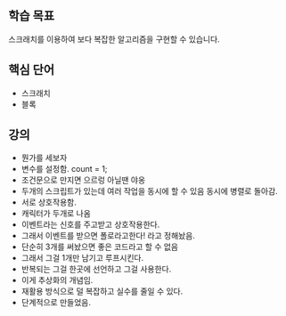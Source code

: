 ## 학습 목표

스크래치를 이용하여 보다 복잡한 알고리즘을 구현할 수 있습니다.

## 핵심 단어

- 스크래치
- 블록

## 강의

- 뭔가를 세보자
- 변수를 설정함. count = 1;
- 조건문으로 만지면 으르렁 아닐땐 야옹
- 두개의 스크립트가 있는데 여러 작업을 동시에 할 수 있음 동시에 병렬로 돌아감.
- 서로 상호작용함.
- 캐릭터가 두개로 나옴
- 이벤트라는 신호를 주고받고 상호작용한다.
- 그래서 이벤트를 받으면 폴로라고한다! 라고 정해놨음.
- 단순히 3개를 써놨으면 좋은 코드라고 할 수 없음
- 그래서 그걸 1개만 남기고 루프시킨다.
- 반복되는 그걸 한곳에 선언하고 그걸 사용한다.
- 이게 추상화의 개념임.
- 재활용 방식으로 덜 복잡하고 실수를 줄일 수 있다.
- 단계적으로 만들었음.
